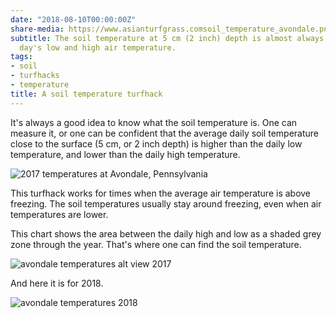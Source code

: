```yaml
---
date: "2018-08-10T00:00:00Z"
share-media: https://www.asianturfgrass.comsoil_temperature_avondale.png
subtitle: The soil temperature at 5 cm (2 inch) depth is almost always between the
  day's low and high air temperature.
tags:
- soil
- turfhacks
- temperature
title: A soil temperature turfhack
---
```


It's always a good idea to know what the soil temperature is. One can measure it, or one can be confident that the average daily soil temperature close to the surface (5 cm, or 2 inch depth) is higher than the daily low temperature, and lower than the daily high temperature.

![2017 temperatures at Avondale, Pennsylvania](soil_temperature_avondale.png)

This turfhack works for times when the average air temperature is above freezing. The soil temperatures usually stay around freezing, even when air temperatures are lower.

This chart shows the area between the daily high and low as a shaded grey zone through the year. That's where one can find the soil temperature.

![avondale temperatures alt view 2017](avondale2.png)

And here it is for 2018.

![avondale temperatures 2018](avondale3.png)

